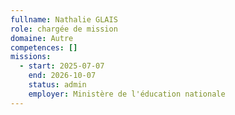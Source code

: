 ```yaml
---
fullname: Nathalie GLAIS
role: chargée de mission
domaine: Autre
competences: []
missions:
  - start: 2025-07-07
    end: 2026-10-07
    status: admin
    employer: Ministère de l'éducation nationale
---
```


